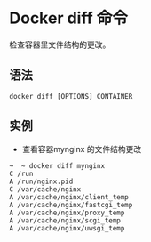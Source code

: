 # Docker diff 命令


检查容器里文件结构的更改。

## 语法

```
docker diff [OPTIONS] CONTAINER
```

## 实例

- 查看容器mynginx
的文件结构更改

```
➜  ~ docker diff mynginx
C /run
A /run/nginx.pid
C /var/cache/nginx
A /var/cache/nginx/client_temp
A /var/cache/nginx/fastcgi_temp
A /var/cache/nginx/proxy_temp
A /var/cache/nginx/scgi_temp
A /var/cache/nginx/uwsgi_temp
```